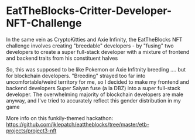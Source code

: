 # EatTheBlocks-Critter-Developer-NFT-Challenge

In the same vein as CryptoKitties and Axie Infinity, the EatTheBlocks NFT challenge involves creating "breedable" developers - by "fusing" two developers to create a super full-stack developer with a mixture of frontend and backend traits from his constituent halves

So, this was supposed to be like Pokemon or Axie Infitnity breeding .... but for blockchain developers. "Breeding" strayed too far into uncomfortable/weird territory for
me, so I decided to make my frontend and backend developers Super Saiyan fuse (a la DBZ) into a super full-stack developer. The overwhelming majority of blockchain developers
are male anyway, and I've tried to accurately reflect this gender distribution in my game

More info on this funkily-themed hackathon: https://github.com/jklepatch/eattheblocks/tree/master/etb-projects/project3-nft

